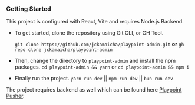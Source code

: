 ### Getting Started
This project is configured with React, Vite and requires Node.js Backend.
- To get started, clone the repository using Git CLI, or GH Tool.

    `
    git clone https://github.com/jckamaicha/playpoint-admin.git
    `
    **or**
    `
    gh repo clone jckamaicha/playpoint-admin
    `

- Then, change the directory to `playpoint-admin` and install the npm packages.
`cd playpoint-admin && yarn`
or
`cd playpoint-admin && npm i`

- Finally run the project.
  `yarn run dev` || `npm run dev` || `bun run dev`

The project requires backend as well which can be found here [Playpoint Pusher](https://github.com/jckamaicha/playpoint-pusher).